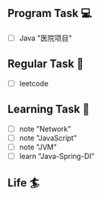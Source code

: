 

## Program Task  💻
- [ ] Java "医院项目"

## Regular Task  🤡
- [ ] leetcode

## Learning Task 🎯
- [ ] note "Network" 
- [ ] note "JavaScript"
- [ ] note "JVM"
- [ ] learn "Java-Spring-DI"

## Life 🏄